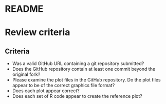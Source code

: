 # README

# Review criteria

## Criteria

* Was a valid GitHub URL containing a git repository submitted?
* Does the GitHub repository contain at least one commit beyond the original fork?
* Please examine the plot files in the GitHub repository. Do the plot files appear to be of the correct graphics file format?
* Does each plot appear correct?
* Does each set of R code appear to create the reference plot?
